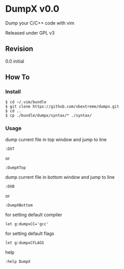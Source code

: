 # DumpX v0.0
Dump your C/C++ code with vim</br>

Released under GPL v3

## Revision
0.0 initial</br>

## How To
### Install
```
$ cd ~/.vim/bundle
$ git clone https://github.com/vbextreme/dumpx.git 
$ cd ..
$ cp ./bundle/dumpx/syntax/* ./syntax/
```

### Usage
dump current file in top window and jump to line</br>
```
:DXT
```
or
```
:DumpXTop
```
dump current file in bottom window and jump to line</br>
```
:DXB
```
or
```
:DumpXBottom
```
for setting default compiler
```
let g:dumpxCC='gcc'
```
for setting default flags
```
let g:dumpxCFLAGS
```
help
```
:help DumpX
```
